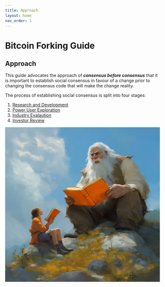 ```yaml
---
title: Approach
layout: home
nav_order: 1
---
```


# Bitcoin Forking Guide

## Approach

This guide advocates the approach of ***consensus before consensus***
that it is important to establish social consensus in favour of a change
prior to changing the consensus code that will make the change reality.

The process of establishing social consensus is split into four stages:

 1. [Research and Development](research)
 2. [Power User Exploration](power)
 3. [Industry Evalaution](industry)
 4. [Investor Review](investor)


![bfg discussings the bfg](bfg.jpg)
